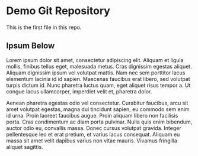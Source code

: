 # Demo Git Repository

This is the first file in this repo.

## Ipsum Below

Lorem ipsum dolor sit amet, consectetur adipiscing elit. Aliquam et ligula mollis, finibus tellus eget, malesuada metus. Cras dignissim egestas aliquet. Aliquam dignissim ipsum vel volutpat mattis. Nam nec sem porttitor lacus elementum lacinia id id sapien. Maecenas faucibus erat libero, sed volutpat turpis dictum id. Nunc pharetra luctus quam, eget aliquet risus tempor a. Ut congue lacus ullamcorper, imperdiet velit et, pharetra dolor.

Aenean pharetra egestas odio vel consectetur. Curabitur faucibus, arcu sit amet volutpat egestas, magna dui tincidunt sapien, eu commodo sem enim id urna. Proin laoreet faucibus augue. Proin aliquam libero non facilisis porta. Cras condimentum ac diam porta pulvinar. Nulla quis enim bibendum, auctor odio eu, convallis massa. Donec cursus volutpat gravida. Integer pellentesque leo et erat pretium, et varius lacus consequat. Aliquam eu massa sit amet velit dapibus varius non vitae mauris. Vivamus fringilla aliquet sagittis.
